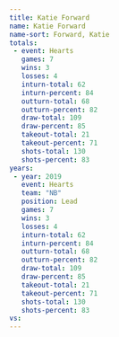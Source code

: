 ```yaml
---
title: Katie Forward
name: Katie Forward
name-sort: Forward, Katie
totals:
 - event: Hearts
   games: 7
   wins: 3
   losses: 4
   inturn-total: 62
   inturn-percent: 84
   outturn-total: 68
   outturn-percent: 82
   draw-total: 109
   draw-percent: 85
   takeout-total: 21
   takeout-percent: 71
   shots-total: 130
   shots-percent: 83
years:
 - year: 2019
   event: Hearts
   team: "NB"
   position: Lead
   games: 7
   wins: 3
   losses: 4
   inturn-total: 62
   inturn-percent: 84
   outturn-total: 68
   outturn-percent: 82
   draw-total: 109
   draw-percent: 85
   takeout-total: 21
   takeout-percent: 71
   shots-total: 130
   shots-percent: 83
vs:
---
```

